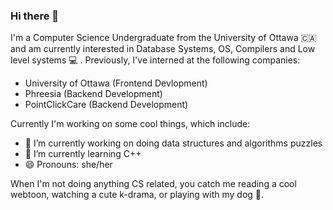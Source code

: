 ### Hi there 👋

 I'm a Computer Science Undergraduate from the University of Ottawa 🇨🇦 and am currently interested in Database Systems, OS, Compilers and Low level systems 💻 . Previously, I've interned at the following companies:   

- University of Ottawa (Frontend Devlopment)
- Phreesia (Backend Development)
- PointClickCare (Backend Development) 

Currently I'm working on some cool things, which include: 
 
- 🔭 I’m currently working on doing data structures and algorithms puzzles
- 🌱 I’m currently learning C++ 
- 😄 Pronouns: she/her

When I'm not doing anything CS related, you catch me reading a cool webtoon, watching a cute k-drama, or playing with my dog 🐶.
